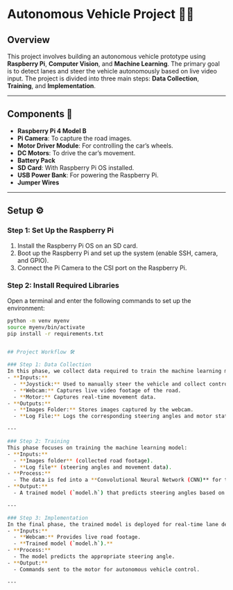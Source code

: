 # Autonomous Vehicle Project 🚗🤖

## Overview
This project involves building an autonomous vehicle prototype using **Raspberry Pi**, **Computer Vision**, and **Machine Learning**. The primary goal is to detect lanes and steer the vehicle autonomously based on live video input. The project is divided into three main steps: **Data Collection**, **Training**, and **Implementation**.

---

## Components 🧰

- **Raspberry Pi 4 Model B**  
- **Pi Camera**: To capture the road images.  
- **Motor Driver Module**: For controlling the car’s wheels.  
- **DC Motors**: To drive the car’s movement.  
- **Battery Pack**  
- **SD Card**: With Raspberry Pi OS installed.  
- **USB Power Bank**: For powering the Raspberry Pi.  
- **Jumper Wires**  

---

## Setup ⚙️

### Step 1: Set Up the Raspberry Pi
1. Install the Raspberry Pi OS on an SD card.
2. Boot up the Raspberry Pi and set up the system (enable SSH, camera, and GPIO).
3. Connect the Pi Camera to the CSI port on the Raspberry Pi.

### Step 2: Install Required Libraries
Open a terminal and enter the following commands to set up the environment:
```bash
python -m venv myenv
source myenv/bin/activate
pip install -r requirements.txt


## Project Workflow 🛠️

### Step 1: Data Collection
In this phase, we collect data required to train the machine learning model:
- **Inputs:**
  - **Joystick:** Used to manually steer the vehicle and collect control commands.
  - **Webcam:** Captures live video footage of the road.
  - **Motor:** Captures real-time movement data.
- **Outputs:**
  - **Images Folder:** Stores images captured by the webcam.
  - **Log File:** Logs the corresponding steering angles and motor states for each image.

---

### Step 2: Training
This phase focuses on training the machine learning model:
- **Inputs:**
  - **Images folder** (collected road footage).
  - **Log file** (steering angles and movement data).
- **Process:**
  - The data is fed into a **Convolutional Neural Network (CNN)** for training.
- **Output:**
  - A trained model (`model.h`) that predicts steering angles based on input images.

---

### Step 3: Implementation
In the final phase, the trained model is deployed for real-time lane detection:
- **Inputs:**
  - **Webcam:** Provides live road footage.
  - **Trained model (`model.h`).**
- **Process:**
  - The model predicts the appropriate steering angle.
- **Output:**
  - Commands sent to the motor for autonomous vehicle control.

---

